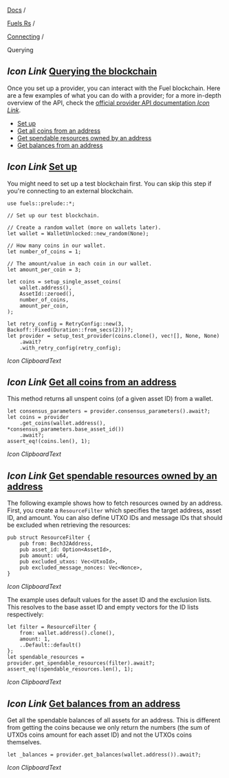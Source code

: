 [Docs](https://docs.fuel.network/) /

[Fuels Rs](https://docs.fuel.network/docs/fuels-rs/) /

[Connecting](https://docs.fuel.network/docs/fuels-rs/connecting/) /

Querying

## _Icon Link_ [Querying the blockchain](https://docs.fuel.network/docs/fuels-rs/connecting/querying/\#querying-the-blockchain)

Once you set up a provider, you can interact with the Fuel blockchain. Here are a few examples of what you can do with a provider; for a more in-depth overview of the API, check the [official provider API documentation _Icon Link_](https://docs.rs/fuels/latest/fuels/accounts/provider/struct.Provider.html).

- [Set up](https://docs.fuel.network/docs/fuels-rs/connecting/querying/#set-up)
- [Get all coins from an address](https://docs.fuel.network/docs/fuels-rs/connecting/querying/#get-all-coins-from-an-address)
- [Get spendable resources owned by an address](https://docs.fuel.network/docs/fuels-rs/connecting/querying/#get-spendable-resources-owned-by-an-address)
- [Get balances from an address](https://docs.fuel.network/docs/fuels-rs/connecting/querying/#get-balances-from-an-address)

## _Icon Link_ [Set up](https://docs.fuel.network/docs/fuels-rs/connecting/querying/\#set-up)

You might need to set up a test blockchain first. You can skip this step if you're connecting to an external blockchain.

```fuel_Box fuel_Box-idXKMmm-css
use fuels::prelude::*;

// Set up our test blockchain.

// Create a random wallet (more on wallets later).
let wallet = WalletUnlocked::new_random(None);

// How many coins in our wallet.
let number_of_coins = 1;

// The amount/value in each coin in our wallet.
let amount_per_coin = 3;

let coins = setup_single_asset_coins(
    wallet.address(),
    AssetId::zeroed(),
    number_of_coins,
    amount_per_coin,
);

let retry_config = RetryConfig::new(3, Backoff::Fixed(Duration::from_secs(2)))?;
let provider = setup_test_provider(coins.clone(), vec![], None, None)
    .await?
    .with_retry_config(retry_config);
```

_Icon ClipboardText_

## _Icon Link_ [Get all coins from an address](https://docs.fuel.network/docs/fuels-rs/connecting/querying/\#get-all-coins-from-an-address)

This method returns all unspent coins (of a given asset ID) from a wallet.

```fuel_Box fuel_Box-idXKMmm-css
let consensus_parameters = provider.consensus_parameters().await?;
let coins = provider
    .get_coins(wallet.address(), *consensus_parameters.base_asset_id())
    .await?;
assert_eq!(coins.len(), 1);
```

_Icon ClipboardText_

## _Icon Link_ [Get spendable resources owned by an address](https://docs.fuel.network/docs/fuels-rs/connecting/querying/\#get-spendable-resources-owned-by-an-address)

The following example shows how to fetch resources owned by an address. First, you create a `ResourceFilter` which specifies the target address, asset ID, and amount. You can also define UTXO IDs and message IDs that should be excluded when retrieving the resources:

```fuel_Box fuel_Box-idXKMmm-css
pub struct ResourceFilter {
    pub from: Bech32Address,
    pub asset_id: Option<AssetId>,
    pub amount: u64,
    pub excluded_utxos: Vec<UtxoId>,
    pub excluded_message_nonces: Vec<Nonce>,
}
```

_Icon ClipboardText_

The example uses default values for the asset ID and the exclusion lists. This resolves to the base asset ID and empty vectors for the ID lists respectively:

```fuel_Box fuel_Box-idXKMmm-css
let filter = ResourceFilter {
    from: wallet.address().clone(),
    amount: 1,
    ..Default::default()
};
let spendable_resources = provider.get_spendable_resources(filter).await?;
assert_eq!(spendable_resources.len(), 1);
```

_Icon ClipboardText_

## _Icon Link_ [Get balances from an address](https://docs.fuel.network/docs/fuels-rs/connecting/querying/\#get-balances-from-an-address)

Get all the spendable balances of all assets for an address. This is different from getting the coins because we only return the numbers (the sum of UTXOs coins amount for each asset ID) and not the UTXOs coins themselves.

```fuel_Box fuel_Box-idXKMmm-css
let _balances = provider.get_balances(wallet.address()).await?;
```

_Icon ClipboardText_